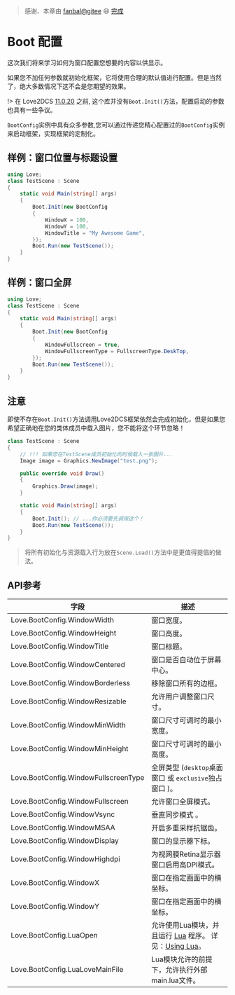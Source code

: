 > 感谢、本章由 [fanbal@gitee](https://gitee.com/fanbal)  :smile: [完成](https://gitee.com/endlesstravel/love2dCS/issues/I3R31K)


# Boot 配置

这次我们将来学习如何为窗口配置您想要的内容以供显示。

如果您不加任何参数就初始化框架，它将使用合理的默认值进行配置。但是当然了，绝大多数情况下这不会是您期望的效果。

!> 在 Love2DCS [11.0.20](https://www.nuget.org/packages/Love2DCS/11.0.20) 之前, 这个库并没有`Boot.Init()`方法，配置启动的参数也具有一些争议。

`BootConfig`实例中具有众多参数,您可以通过传递您精心配置过的`BootConfig`实例来启动框架，实现框架的定制化。

## 样例：窗口位置与标题设置

``` C#
using Love;
class TestScene : Scene
{
    static void Main(string[] args)
    {
        Boot.Init(new BootConfig
        {
            WindowX = 100,
            WindowY = 100,
            WindowTitle = "My Awesome Game",
        });
        Boot.Run(new TestScene());
    }
}
```
## 样例：窗口全屏

```C#
using Love;
class TestScene : Scene
{
    static void Main(string[] args)
    {
        Boot.Init(new BootConfig
        {
            WindowFullscreen = true,
            WindowFullscreenType = FullscreenType.DeskTop,
        });
        Boot.Run(new TestScene());
    }
}
```

## 注意

即使不存在`Boot.Init()`方法调用Love2DCS框架依然会完成初始化，但是如果您希望正确地在您的类体成员中载入图片，您不能将这个环节忽略！

``` C#
class TestScene : Scene
{
    // !!! 如果您在TestScene成员初始化的时候载入一张图片...
    Image image = Graphics.NewImage("test.png");

    public override void Draw()
    {
        Graphics.Draw(image);
    }

    static void Main(string[] args)
    {
        Boot.Init(); // ...你必须要先调用这个！
        Boot.Run(new TestScene());
    }
}
```

> 将所有初始化与资源载入行为放在`Scene.Load()`方法中是更值得提倡的做法。

## API参考

| 字段 | 描述 |
|---|---|
|Love.BootConfig.WindowWidth |	窗口宽度。 |
|Love.BootConfig.WindowHeight |	窗口高度。|
|Love.BootConfig.WindowTitle |	窗口标题。|
|Love.BootConfig.WindowCentered| 窗口是否自动位于屏幕中心。|
|Love.BootConfig.WindowBorderless | 移除窗口所有的边框。|
|Love.BootConfig.WindowResizable |	允许用户调整窗口尺寸。|
|Love.BootConfig.WindowMinWidth | 窗口尺寸可调时的最小宽度。|
|Love.BootConfig.WindowMinHeight | 窗口尺寸可调时的最小高度。|
|Love.BootConfig.WindowFullscreenType | 全屏类型 (`desktop`桌面窗口 或 `exclusive`独占窗口 )。|
|Love.BootConfig.WindowFullscreen |	允许窗口全屏模式。|
|Love.BootConfig.WindowVsync | 垂直同步模式 。|
|Love.BootConfig.WindowMSAA | 开启多重采样抗锯齿。|
|Love.BootConfig.WindowDisplay |	窗口的显示器下标。|
|Love.BootConfig.WindowHighdpi |	为视网膜Retina显示器窗口启用高DPI模式。|
|Love.BootConfig.WindowX | 窗口在指定画面中的横坐标。|
|Love.BootConfig.WindowY |	窗口在指定画面中的横坐标。|
|Love.BootConfig.LuaOpen |	允许使用Lua模块，并且运行 [Lua](http://www.lua.org/) 程序。 详见：[Using Lua](https://endlesstravel.github.io/#/tutorial/05.use-lua)。|
|Love.BootConfig.LuaLoveMainFile | Lua模块允许的前提下，允许执行外部main.lua文件。|